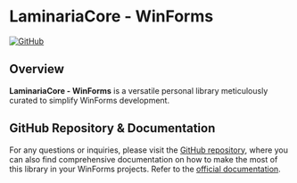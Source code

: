 # LaminariaCore - WinForms

[![GitHub](https://img.shields.io/badge/GitHub-Repo-blue)](https://github.com/LaminariaCore/WinForms)

## Overview

**LaminariaCore - WinForms** is a versatile personal library meticulously curated to simplify WinForms development.

## GitHub Repository & Documentation

For any questions or inquiries, please visit the [GitHub repository](https://github.com/LaminariaCore/WinForms), where you can also find comprehensive documentation on how to make the most of this library in your WinForms projects. Refer to the [official documentation](https://github.com/LaminariaCore/WinForms/wiki).
